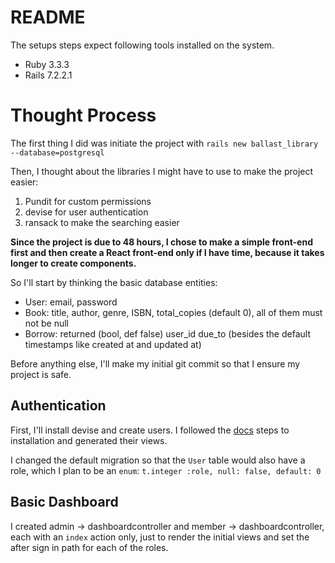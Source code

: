 # README

The setups steps expect following tools installed on the system.

- Ruby 3.3.3
- Rails 7.2.2.1

# Thought Process

The first thing I did was initiate the project with `rails new ballast_library --database=postgresql`

Then, I thought about the libraries I might have to use to make the project easier:

1. Pundit for custom permissions
2. devise for user authentication
3. ransack to make the searching easier

**Since the project is due to 48 hours, I chose to make a simple front-end first and then create a React front-end only if I have time, because it takes longer to create components.**

So I'll start by thinking the basic database entities:

- User: email, password
- Book: title, author, genre, ISBN, total_copies (default 0), all of them must not be null
- Borrow: returned (bool, def false) user_id due_to (besides the default timestamps like created at and updated at)

Before anything else, I'll make my initial git commit so that I ensure my project is safe.

## Authentication

First, I'll install devise and create users. I followed the [docs](https://github.com/heartcombo/devise) steps to installation and generated their views.

I changed the default migration so that the `User` table would also have a role, which I plan to be an `enum`: `t.integer :role, null: false, default: 0`

## Basic Dashboard

I created admin -> dashboardcontroller and member -> dashboardcontroller, each with an `index` action only, just to render the initial views and set the after sign in path for each of the roles.
